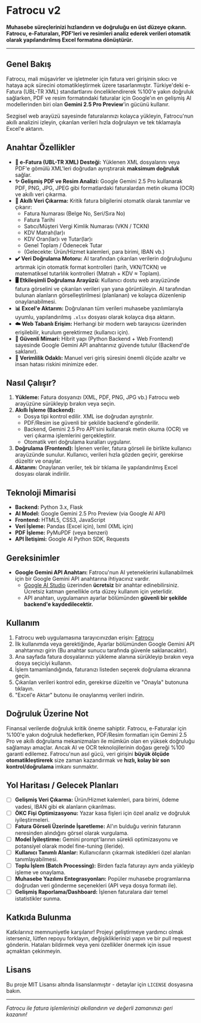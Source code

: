 # Fatrocu v2

**Muhasebe süreçlerinizi hızlandırın ve doğruluğu en üst düzeye çıkarın. Fatrocu, e-Faturaları, PDF'leri ve resimleri analiz ederek verileri otomatik olarak yapılandırılmış Excel formatına dönüştürür.**

---

## Genel Bakış

Fatrocu, mali müşavirler ve işletmeler için fatura veri girişinin sıkıcı ve hataya açık sürecini otomatikleştirmek üzere tasarlanmıştır. Türkiye'deki e-Fatura (UBL-TR XML) standartlarını önceliklendirerek %100'e yakın doğruluk sağlarken, PDF ve resim formatındaki faturalar için Google'ın en gelişmiş AI modellerinden biri olan **Gemini 2.5 Pro Preview**'in gücünü kullanır.

Sezgisel web arayüzü sayesinde faturalarınızı kolayca yükleyin, Fatrocu'nun akıllı analizini izleyin, çıkarılan verileri hızla doğrulayın ve tek tıklamayla Excel'e aktarın.

## Anahtar Özellikler

*   **🥇 e-Fatura (UBL-TR XML) Desteği:** Yüklenen XML dosyalarını veya PDF'e gömülü XML'leri doğrudan ayrıştırarak **maksimum doğruluk** sağlar.
*   **✨ Gelişmiş PDF ve Resim Analizi:** Google Gemini 2.5 Pro kullanarak PDF, PNG, JPG, JPEG gibi formatlardaki faturalardan metin okuma (OCR) ve akıllı veri çıkarma.
*   **🧠 Akıllı Veri Çıkarma:** Kritik fatura bilgilerini otomatik olarak tanımlar ve çıkarır:
    *   Fatura Numarası (Belge No, Seri/Sıra No)
    *   Fatura Tarihi
    *   Satıcı/Müşteri Vergi Kimlik Numarası (VKN / TCKN)
    *   KDV Matrah(lar)ı
    *   KDV Oran(lar)ı ve Tutar(lar)ı
    *   Genel Toplam / Ödenecek Tutar
    *   (Gelecekte: Ürün/Hizmet kalemleri, para birimi, IBAN vb.)
*   **✔️ Veri Doğrulama Motoru:** AI tarafından çıkarılan verilerin doğruluğunu artırmak için otomatik format kontrolleri (tarih, VKN/TCKN) ve matematiksel tutarlılık kontrolleri (Matrah + KDV ≈ Toplam).
*   **🖥️ Etkileşimli Doğrulama Arayüzü:** Kullanıcı dostu web arayüzünde fatura görselini ve çıkarılan verileri yan yana görüntüleyin. AI tarafından bulunan alanların görselleştirilmesi (planlanan) ve kolayca düzenlenip onaylanabilmesi.
*   **📊 Excel'e Aktarım:** Doğrulanan tüm verileri muhasebe yazılımlarıyla uyumlu, yapılandırılmış `.xlsx` dosyası olarak kolayca dışa aktarın.
*   **☁️ Web Tabanlı Erişim:** Herhangi bir modern web tarayıcısı üzerinden erişilebilir, kurulum gerektirmez (kullanıcı için).
*   **🔐 Güvenli Mimari:** Hibrit yapı (Python Backend + Web Frontend) sayesinde Google Gemini API anahtarınız güvende tutulur (Backend'de saklanır).
*   **🚀 Verimlilik Odaklı:** Manuel veri giriş süresini önemli ölçüde azaltır ve insan hatası riskini minimize eder.

## Nasıl Çalışır?

1.  **Yükleme:** Fatura dosyanızı (XML, PDF, PNG, JPG vb.) Fatrocu web arayüzüne sürükleyip bırakın veya seçin.
2.  **Akıllı İşleme (Backend):**
    *   Dosya tipi kontrol edilir. XML ise doğrudan ayrıştırılır.
    *   PDF/Resim ise güvenli bir şekilde backend'e gönderilir.
    *   Backend, Gemini 2.5 Pro API'sini kullanarak metin okuma (OCR) ve veri çıkarma işlemlerini gerçekleştirir.
    *   Otomatik veri doğrulama kuralları uygulanır.
3.  **Doğrulama (Frontend):** İşlenen veriler, fatura görseli ile birlikte kullanıcı arayüzünde sunulur. Kullanıcı, verileri hızla gözden geçirir, gerekirse düzeltir ve onaylar.
4.  **Aktarım:** Onaylanan veriler, tek bir tıklama ile yapılandırılmış Excel dosyası olarak indirilir.

## Teknoloji Mimarisi

*   **Backend:** Python 3.x, Flask
*   **AI Model:** Google Gemini 2.5 Pro Preview (via Google AI API)
*   **Frontend:** HTML5, CSS3, JavaScript
*   **Veri İşleme:** Pandas (Excel için), lxml (XML için)
*   **PDF İşleme:** PyMuPDF (veya benzeri)
*   **API İletişimi:** Google AI Python SDK, Requests

## Gereksinimler

*   **Google Gemini API Anahtarı:** Fatrocu'nun AI yeteneklerini kullanabilmek için bir Google Gemini API anahtarına ihtiyacınız vardır.
    *   [Google AI Studio](https://aistudio.google.com/app/apikey) üzerinden **ücretsiz** bir anahtar edinebilirsiniz. Ücretsiz katman genellikle orta düzey kullanım için yeterlidir.
    *   API anahtarı, uygulamanın ayarlar bölümünden **güvenli bir şekilde backend'e kaydedilecektir.**

## Kullanım

1.  Fatrocu web uygulamasına tarayıcınızdan erişin: <a href="https://nec0ti.github.io/Fatrocu">Fatrocu</a>
2.  İlk kullanımda veya gerektiğinde, Ayarlar bölümünden Google Gemini API anahtarınızı girin (Bu anahtar sunucu tarafında güvenle saklanacaktır).
3.  Ana sayfada fatura dosyalarınızı yükleme alanına sürükleyip bırakın veya dosya seçiciyi kullanın.
4.  İşlem tamamlandığında, faturanızı listeden seçerek doğrulama ekranına geçin.
5.  Çıkarılan verileri kontrol edin, gerekirse düzeltin ve "Onayla" butonuna tıklayın.
6.  "Excel'e Aktar" butonu ile onaylanmış verileri indirin.

## Doğruluk Üzerine Not

Finansal verilerde doğruluk kritik öneme sahiptir. Fatrocu, e-Faturalar için %100'e yakın doğruluk hedeflerken, PDF/Resim formatları için Gemini 2.5 Pro ve akıllı doğrulama mekanizmaları ile mümkün olan en yüksek doğruluğu sağlamayı amaçlar. Ancak AI ve OCR teknolojilerinin doğası gereği %100 garanti edilemez. Fatrocu'nun asıl gücü, veri girişini **büyük ölçüde otomatikleştirerek** size zaman kazandırmak ve **hızlı, kolay bir son kontrol/doğrulama** imkanı sunmaktır.

## Yol Haritası / Gelecek Planları

*   [ ] **Gelişmiş Veri Çıkarma:** Ürün/Hizmet kalemleri, para birimi, ödeme vadesi, IBAN gibi ek alanların çıkarılması.
*   [ ] **ÖKC Fişi Optimizasyonu:** Yazar kasa fişleri için özel analiz ve doğruluk iyileştirmeleri.
*   [ ] **Fatura Görseli Üzerinde İşaretleme:** AI'ın bulduğu verinin faturanın neresinden alındığını görsel olarak vurgulama.
*   [ ] **Model İyileştirme:** Gemini prompt'larının sürekli optimizasyonu ve potansiyel olarak model fine-tuning (ileride).
*   [ ] **Kullanıcı Tanımlı Alanlar:** Kullanıcıların çıkarmak istedikleri özel alanları tanımlayabilmesi.
*   [ ] **Toplu İşlem (Batch Processing):** Birden fazla faturayı aynı anda yükleyip işleme ve onaylama.
*   [ ] **Muhasebe Yazılımı Entegrasyonları:** Popüler muhasebe programlarına doğrudan veri gönderme seçenekleri (API veya dosya formatı ile).
*   [ ] **Gelişmiş Raporlama/Dashboard:** İşlenen faturalara dair temel istatistikler sunma.

## Katkıda Bulunma

Katkılarınız memnuniyetle karşılanır! Projeyi geliştirmeye yardımcı olmak isterseniz, lütfen repoyu forklayın, değişikliklerinizi yapın ve bir pull request gönderin. Hataları bildirmek veya yeni özellikler önermek için issue açmaktan çekinmeyin.

## Lisans

Bu proje MIT Lisansı altında lisanslanmıştır - detaylar için `LICENSE` dosyasına bakın.

---

*Fatrocu ile fatura işlemlerinizi akıllandırın ve değerli zamanınızı geri kazanın!*